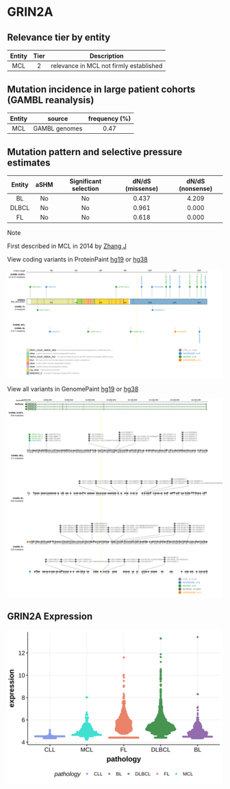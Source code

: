 # GRIN2A

## Relevance tier by entity

|Entity|Tier|Description                            |
|:------:|:----:|---------------------------------------|
|MCL   |2   |relevance in MCL not firmly established|

## Mutation incidence in large patient cohorts (GAMBL reanalysis)

|Entity|source       |frequency (%)|
|:------:|:-------------:|:-------------:|
|MCL   |GAMBL genomes|0.47         |

## Mutation pattern and selective pressure estimates

|Entity|aSHM|Significant selection|dN/dS (missense)|dN/dS (nonsense)|
|:------:|:----:|:---------------------:|:----------------:|:----------------:|
|BL    |No  |No                   |0.437           |4.209           |
|DLBCL |No  |No                   |0.961           |0.000           |
|FL    |No  |No                   |0.618           |0.000           |


> [!NOTE]
> First described in MCL in 2014 by [Zhang J](https://pubmed.ncbi.nlm.nih.gov/24682267)


View coding variants in ProteinPaint [hg19](https://morinlab.github.io/LLMPP/GAMBL/GRIN2A_protein.html)  or [hg38](https://morinlab.github.io/LLMPP/GAMBL/GRIN2A_protein_hg38.html)

![image](images/proteinpaint/GRIN2A_NM_001134407.svg)

View all variants in GenomePaint [hg19](https://morinlab.github.io/LLMPP/GAMBL/GRIN2A.html)  or [hg38](https://morinlab.github.io/LLMPP/GAMBL/GRIN2A_hg38.html)

![image](images/proteinpaint/GRIN2A.svg)
## GRIN2A Expression
![image](images/gene_expression/GRIN2A_by_pathology.svg)
<!-- ORIGIN: zhangGenomicLandscapeMantle2014 -->

